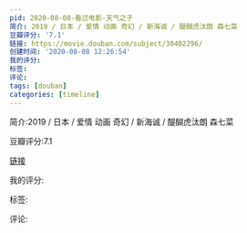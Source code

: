 ```yaml
---
pid: 2020-08-08-看过电影-天气之子
简介: 2019 / 日本 / 爱情 动画 奇幻 / 新海诚 / 醍醐虎汰朗 森七菜
豆瓣评分: '7.1'
链接: https://movie.douban.com/subject/30402296/
创建时间: '2020-08-08 12:26:54'
我的评分:
标签:
评论:
tags: [douban]
categories: [timeline]
---
```

简介:2019 / 日本 / 爱情 动画 奇幻 / 新海诚 / 醍醐虎汰朗 森七菜

豆瓣评分:7.1

[链接](https://movie.douban.com/subject/30402296/)

我的评分:

标签:

评论:

